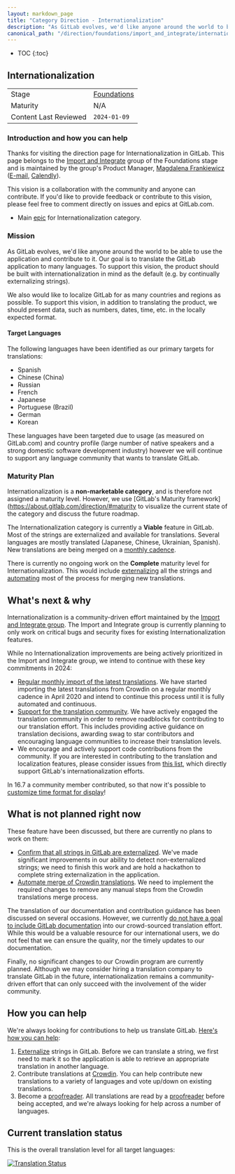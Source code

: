 ```yaml
---
layout: markdown_page
title: "Category Direction - Internationalization"
description: "As GitLab evolves, we'd like anyone around the world to be able to use the application and contribute to it. Learn more here!"
canonical_path: "/direction/foundations/import_and_integrate/internationalization/"
---
```


- TOC
{:toc}

## Internationalization

| | |
| --- | --- |
| Stage | [Foundations](/direction/foundations/) |
| Maturity | N/A |
| Content Last Reviewed | `2024-01-09` |

### Introduction and how you can help

Thanks for visiting the direction page for Internationalization in GitLab. This page belongs to the [Import and Integrate](https://handbook.gitlab.com/handbook/product/categories/#import-and-integrate-group) group of the Foundations stage and is maintained by the group's Product Manager, [Magdalena Frankiewicz](https://gitlab.com/m_frankiewicz) ([E-mail](mailto:mfrankiewicz@gitlab.com), [Calendly](https://calendly.com/gitlab-magdalenafrankiewicz/45mins)).

This vision is a collaboration with the community and anyone can contribute. If you'd like to provide feedback or contribute to this vision, please feel free to comment directly on issues and epics at GitLab.com.

* Main [epic](https://gitlab.com/groups/gitlab-org/-/epics/2722) for Internationalization category.

### Mission

As GitLab evolves, we'd like anyone around the world to be able to use the application and contribute to it. Our goal is to translate the GitLab application to many languages. To support this vision, the product should be built with internationalization in mind as the default (e.g. by continually externalizing strings). 

We also would like to localize GitLab for as many countries and regions as possible. To support this vision, in addition to translating the product, we should present data, such as numbers, dates, time, etc. in the locally expected format.

#### Target Languages

The following languages have been identified as our primary targets for translations:
* Spanish
* Chinese (China)
* Russian
* French
* Japanese
* Portuguese (Brazil)
* German
* Korean

These languages have been targeted due to usage (as measured on GitLab.com) and country profile (large number of native speakers and a strong domestic software development industry) however we will continue to support any language community that wants to translate GitLab.

### Maturity Plan

Internationalization is a **non-marketable category**, and is therefore not assigned a maturity level. However, we use [GitLab's Maturity framework](https://about.gitlab.com/direction/#maturity to visualize the current state of the category and discuss the future roadmap.

The Internationalization category is currently a **Viable** feature in GitLab. Most of the strings are externalized and available for translations. Several languages are mostly translated (Japanese, Chinese, Ukrainian, Spanish). New translations are being merged on a [monthly cadence](https://gitlab.com/groups/gitlab-org/-/epics/3571).  

There is currently no ongoing work on the **Complete** maturity level for Internationalization. This would include [externalizing](https://gitlab.com/groups/gitlab-org/-/epics/4688) all the strings and [automating](https://gitlab.com/gitlab-org/gitlab/-/issues/19896) most of the process for merging new translations.

## What's next & why

Internationalization is a community-driven effort maintained by the [Import and Integrate group](https://handbook.gitlab.com/handbook/product/categories/#import-and-integrate-group). The Import and Integrate group is currently planning to only work on critical bugs and security fixes for existing Internationalization features.

While no Internationalization improvements are being actively prioritized in the Import and Integrate group, we intend to continue with these key commitments in 2024:
* [Regular monthly import of the latest translations](https://gitlab.com/groups/gitlab-org/-/epics/3571). We have started importing the latest translations from Crowdin on a regular monthly cadence in April 2020 and intend to continue this process until it is fully automated and continuous.
* [Support for the translation community](https://gitlab.com/groups/gitlab-org/-/epics/2722). We have actively engaged the translation community in order to remove roadblocks for contributing to our translation effort. This includes providing active guidance on translation decisions, awarding swag to star contributors and encouraging language communities to increase their translation levels.
* We encourage and actively support code contributions from the community. If you are interested in contributing to the translation and localization features, please consider issues from [this list](https://gitlab.com/gitlab-org/gitlab/-/issues?sort=updated_desc&state=opened&label_name[]=Category:Internationalization&label_name[]=Seeking+community+contributions), which directly support GitLab's internationalization efforts.

In 16.7 a community member contributed, so that now it's possible to [customize time format for display](https://about.gitlab.com/releases/2023/12/21/gitlab-16-7-released/#customize-time-format-for-display)!

## What is not planned right now

These feature have been discussed, but there are currently no plans to work on them:
* [Confirm that all strings in GitLab are externalized](https://gitlab.com/groups/gitlab-org/-/epics/4298). We've made significant improvements in our ability to detect non-externalized strings; we need to finish this work and are hold a hackathon to complete string externalization in the application.
* [Automate merge of Crowdin translations](https://gitlab.com/gitlab-org/gitlab/-/issues/19896). We need to implement the required changes to remove any manual steps from the Crowdin translations merge process.

The translation of our documentation and contribution guidance has been discussed on several occasions. However, we currently [do not have a goal to include GitLab documentation](https://gitlab.com/gitlab-org/gitlab/-/issues/15471#note_214823504) into our crowd-sourced translation effort. While this would be a valuable resource for our international users, we do not feel that we can ensure the quality, nor the timely updates to our documentation. 

Finally, no significant changes to our Crowdin program are currently planned. Although we may consider hiring a translation company to translate GitLab in the future, internationalization remains a community-driven effort that can only succeed with the involvement of the wider community.

## How you can help

We're always looking for contributions to help us translate GitLab. [Here's how you can help](https://docs.gitlab.com/ee/development/i18n/#how-to-contribute):
1. [Externalize](https://docs.gitlab.com/ee/development/i18n/externalization.html) strings in GitLab. Before we can translate a string, we first need to mark it so the application is able to retrieve an appropriate translation in another language.
1. Contribute translations at [Crowdin](https://translate.gitlab.com/). You can help contribute new translations to a variety of languages and vote up/down on existing translations.
1. Become a [proofreader](https://docs.gitlab.com/ee/development/i18n/proofreader.html). All translations are read by a [proofreader](https://docs.gitlab.com/ee/development/i18n/proofreader.html) before being accepted, and we're always looking for help across a number of languages.

## Current translation status

This is the overall translation level for all target languages:

[![Translation Status](https://badges.crowdin.net/gitlab-ee/localized.svg "Current Status")](https://translate.gitlab.com/)
